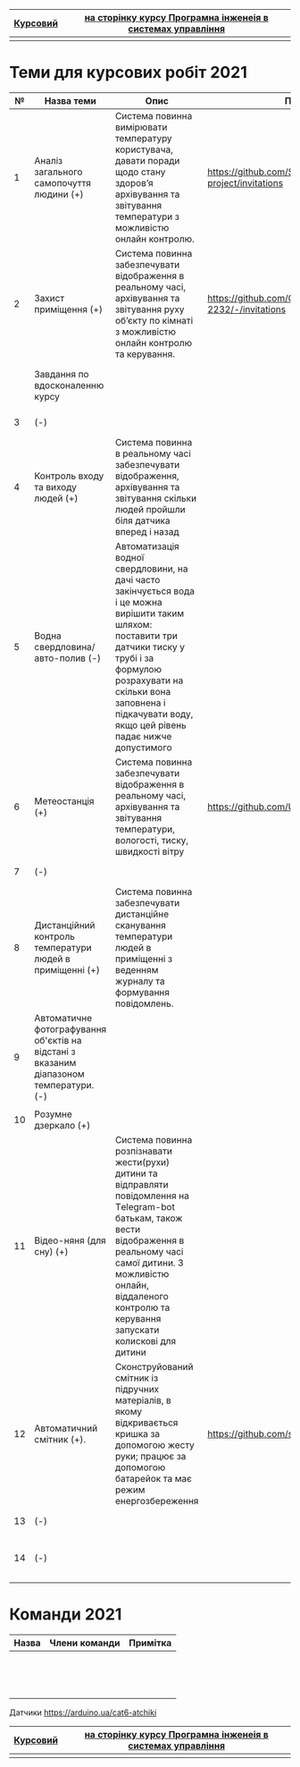| [Курсовий](README.md) | [на сторінку курсу Програмна інженеія в системах управління](../README.md) |
| --------------------- | ------------------------------------------------------------ |
|                       |                                                              |

# Теми для курсових робіт 2021

| №    | Назва теми                                                   | Опис                                                         | Примітка                                               | Команда                                                      |
| ---- | ------------------------------------------------------------ | ------------------------------------------------------------ | ------------------------------------------------------ | ------------------------------------------------------------ |
| 1    | Аналіз загального самопочуття людини (+)                     | Система повинна вимірювати температуру користувача, давати поради щодо стану здоров’я архівування та звітування температури з можливістю онлайн контролю. | https://github.com/SaintMAL/Course-project/invitations | Верес Дмитро, Ковальов Павло, Леоненко Владислав             |
| 2    | Захист приміщення (+)                                        | Система повинна забезпечувати відображення в реальному часі, архівування та звітування руху об’єкту по кімнаті з можливістю онлайн контролю та керування. | https://github.com/CAHbOK-2232/-/invitations           | Чайковський Ілля, Шимотюк Сергій                             |
|      | Завдання по вдосконаленню курсу                              |                                                              |                                                        | Дубковецький Олександр, Журавльов Андрій,                    |
| 3    | (-)                                                          |                                                              |                                                        | Мамочка Віталій                                              |
| 4    | Контроль входу та виходу людей (+)                           | Система повинна в реальному часі забезпечувати відображення, архівування та звітування скільки людей пройшли біля датчика вперед і назад |                                                        | Ступак Ілля                                                  |
| 5    | Водна свердловина/авто-полив (-)                             | Автоматизація водної свердловини, на дачі часто закінчується вода і це можна вирішити таким шляхом: поставити три датчики тиску у трубі і за формулою розрахувати на скільки вона заповнена і підкачувати воду, якщо цей рівень падає нижче допустимого |                                                        | Коломієць Тимур                                              |
| 6    | Метеостанція (+)                                             | Система повинна забезпечувати відображення в реальному часі, архівування та звітування температури, вологості, тиску, швидкості вітру | https://github.com/UstimenkoEugen/meteo_prj            | Бондар Олександр, Устименко Євгеній, Хоменко Анатолій, Яцик Владислав |
| 7    | (-)                                                          |                                                              |                                                        | Данилюк Олег                                                 |
| 8    | Дистанційний контроль температури людей в приміщенні (+)     | Система повинна забезпечувати дистанційне сканування температури людей в приміщенні з веденням журналу та формування повідомлень. |                                                        | Гайдук Олександр                                             |
| 9    | Автоматичне фотографування об'єктів на відстані з вказаним діапазоном температури. (-) |                                                              |                                                        | Курята Олег                                                  |
|      |                                                              |                                                              |                                                        |                                                              |
| 10   | Розумне дзеркало (+)                                         |                                                              |                                                        | Сахно Артем                                                  |
| 11   | Відео-няня (для сну) (+)                                     | Система повинна розпізнавати жести(рухи) дитини та відправляти повідомлення на Тelegram-bot батькам, також вести відображення в реальному часі самої дитини. З можливістю онлайн, віддаленого контролю та керування запускати колискові для дитини |                                                        | Чорний Ілля                                                  |
| 12   | Автоматичний смітник (+).                                    | Сконструйований смітник із підручних матеріалів, в якому відкривається кришка за допомогою жесту руки; працює за допомогою батарейок та має режим енергозбереження | https://github.com/sp4c3cow/arduino_project            | Іонов Олександр, Карюк Євгеній                               |
| 13   | (-)                                                          |                                                              |                                                        | Назарок Максим                                               |
| 14   | (-)                                                          |                                                              |                                                        | Капелюх Ярослав, Коцюрська Анастасія,                        |

# Команди 2021

| Назва | Члени команди | Примітка |
| ----- | ------------- | -------- |
|       |               |          |
|       |               |          |
|       |               |          |
|       |               |          |
|       |               |          |
|       |               |          |
|       |               |          |
|       |               |          |
|       |               |          |
|       |               |          |
|       |               |          |
|       |               |          |
|       |               |          |
|       |               |          |

Датчики https://arduino.ua/cat6-atchiki

| [Курсовий](README.md) | [на сторінку курсу Програмна інженеія в системах управління](../README.md) |
| --------------------- | ------------------------------------------------------------ |
|                       |                                                              |
